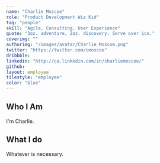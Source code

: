 ```yaml
---
name: "Charlie Moscoe"
role: "Product Development Wiz Kid"
tag: "people"
skill: "Agile, Consulting, User Experience"
quote: "3oz. adventure, 2oz. discovery. Serve over ice."
coverimg: ""
authorimg: "/images/avatar/Charlie_Moscoe.png"
twitter: "https://twitter.com/cmoscoe"
dribbble: 
linkedin: "http://ca.linkedin.com/in/charliemoscoe/"
github:
layout: employee
tilestyle: "employee"
color: "blue"
---
```


## Who I Am

I'm Charlie.		

## What I do

Whatever is necessary. 
